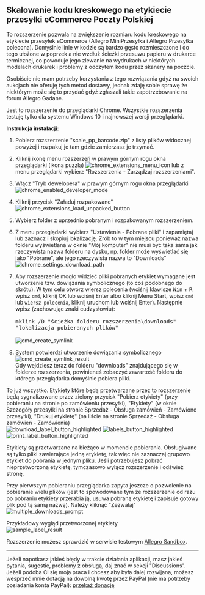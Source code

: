 ## Skalowanie kodu kreskowego na etykiecie przesyłki eCommerce Poczty Polskiej
To rozszerzenie pozwala na zwiększenie rozmiaru kodu kreskowego na etykiecie przesyłek eCommerce (Allegro MiniPrzesyłka i Allegro Przesyłka polecona). Domyślnie linie w kodzie są bardzo gęsto rozmieszczone i do tego ułożone w poprzek a nie wzdłuż ścieżki przesuwu papieru w drukarce termicznej, co powoduje jego zlewanie na wydrukach w niektórych modelach drukarek i problemy z odczytem kodu przez skanery na poczcie.

Osobiście nie mam potrzeby korzystania z tego rozwiązania gdyż na swoich aukcjach nie oferuję tych metod dostawy, jednak zdaję sobie sprawę że niektórym może się to przydać gdyż zgłaszali takie zapotrzebowanie na forum Allegro Gadane. 

Jest to rozszerzenie do przeglądarki Chrome. Wszystkie rozszerzenia testuję tylko dla systemu Windows 10 i najnowszej wersji przeglądarki.

**Instrukcja instalacji:**
1. Pobierz rozszerzenie "scale_pp_barcode.zip" z listy plików widocznej powyżej i rozpakuj je tam gdzie zamierzasz je trzymać.
2. Kliknij ikonę menu rozszerzeń w prawym górnym rogu okna przeglądarki (ikona puzzla)
![chrome_extensions_menu_icon](https://github.com/tomsyty/Scale-PP-barcode/assets/41838854/82a60cb8-8cce-4c7c-9cbb-4c3f9f485dad)
lub z menu przeglądarki wybierz "Rozszerzenia - Zarządzaj rozszerzeniami".
3. Włącz "Tryb dewelopera" w prawym górnym rogu okna przeglądarki
![chrome_enabled_developer_mode](https://github.com/tomsyty/Scale-PP-barcode/assets/41838854/0d2ab302-ea06-478f-9e40-1980a9603591)

4. Kliknij przycisk "Załaduj rozpakowane"<br/>
![chrome_extensions_load_unpacked_button](https://github.com/tomsyty/Scale-PP-barcode/assets/41838854/a304d5ee-0d54-46ca-8acf-ed4b2ec3cf43)

5. Wybierz folder z uprzednio pobranym i rozpakowanym rozszerzeniem.
6. Z menu przeglądarki wybierz "Ustawienia - Pobrane pliki" i zapamiętaj lub zaznacz i skopiuj lokalizację. Zrób to w tym miejscu ponieważ nazwa folderu wyświetlana w oknie "Mój komputer" nie musi być taka sama jak rzeczywista nazwa folderu na dysku, np. folder może wyświetlać się jako "Pobrane", ale jego rzeczywista nazwa to "Downloads"<br/>
![chrome_settings_download_path](https://github.com/tomsyty/Scale-PP-barcode/assets/41838854/40806f1b-4660-44d1-b5fa-31f6f47da837)

7. Aby rozszerzenie mogło widzieć pliki pobranych etykiet wymagane jest utworzenie tzw. dowiązania symbolicznego (to coś podobnego do skrótu). W tym celu otwórz wiersz polecenia (wciśnij klawisze <kbd>Win</kbd> + <kbd>R</kbd> wpisz <code>cmd</code>, kliknij OK lub wciśnij Enter albo kliknij Menu Start, wpisz <code>cmd</code> lub <code>wiersz polecenia</code>, kliknij uruchom lub wciśnij Enter). Następnie wpisz (zachowując znaki cudzysłowiu):<br/><br/>
<samp>mklink /D "ścieżka folderu rozszerzenia\downloads" "lokalizacja pobieranych plików"</samp><br/><br/>
![cmd_create_symlink](https://github.com/tomsyty/Scale-PP-barcode/assets/41838854/0838dc23-a001-4b89-acac-81f0553ccbbe)<br/>

8. System potwierdzi utworzenie dowiązania symbolicznego<br/>
![cmd_create_symlink_result](https://github.com/tomsyty/Scale-PP-barcode/assets/41838854/48525d6b-87ca-4295-808d-d2724f154c40)<br/>
Gdy wejdziesz teraz do folderu "downloads" znajdującego się w folderze rozszerzenia, powinieneś zobaczyć zawartość folderu do którego przeglądarka domyślnie pobiera pliki.

To już wszystko. Etykiety które będą przetwarzane przez to rozszerzenie będą sygnalizowane przez zielony przycisk "Pobierz etykiety" (przy pobieraniu na stronie po zamówieniu przesyłki), "Etykiety" (w oknie Szczegóły przesyłki na stronie Sprzedaż - Obsługa zamówień - Zamówione przesyłki), "Drukuj etykietę" (na liście na stronie Sprzedaż - Obsługa zamówień - Zamówienia)<br/>
![download_label_button_highlighted](https://github.com/tomsyty/Scale-PP-barcode/assets/41838854/ce330021-d6ee-4286-b677-7c448fbb01d0)
![labels_button_highlighted](https://github.com/tomsyty/Scale-PP-barcode/assets/41838854/d7b3ecce-239f-4c93-aaae-cf51850416ef)
![print_label_button_highlighted](https://github.com/tomsyty/Scale-PP-barcode/assets/41838854/34cacc6a-8cbc-461c-8237-86904d240db9)




Etykiety są przetwarzane na bieżąco w momencie pobierania. Obsługiwane są tylko pliki zawierające jedną etykietę, tak więc nie zaznaczaj grupowo etykiet do pobrania w jednym pliku. Jeśli potrzebujesz pobrać nieprzetworzoną etykietę, tymczasowo wyłącz rozszerzenie i odśwież stronę.

Przy pierwszym pobieraniu przeglądarka zapyta jeszcze o pozwolenie na pobieranie wielu plików (jest to spowodowane tym że rozszerzenie od razu po pobraniu etykiety przerabia ją, usuwa pobraną etykietę i zapisuje gotowy plik pod tą samą nazwą). Należy kliknąć "Zezwalaj"<br/>
![multiple_downloads_prompt](https://github.com/tomsyty/Scale-PP-barcode/assets/41838854/ec8fbc25-531b-49ca-a1da-482472160e67)<br/>

Przykładowy wygląd przetworzonej etykiety<br/>
![sample_label_result](https://github.com/tomsyty/Scale-PP-barcode/assets/41838854/59edc945-12eb-40f9-94f0-d63ed0d679e0)<br/>

Rozszerzenie możesz sprawdzić w serwisie testowym [Allegro Sandbox](https://developer.allegro.pl/tutorials/informacje-podstawowe-b21569boAI1#srodowisko-testowe).
***
Jeżeli napotkasz jakieś błędy w trakcie działania aplikacji, masz jakieś pytania, sugestie, problemy z obsługą, daj znać w sekcji "Discussions".
Jeżeli podoba Ci się moja praca i chcesz aby była dalej rozwijana, możesz wesprzeć mnie dotacją na dowolną kwotę przez PayPal (nie ma potrzeby posiadania konta PayPal): [przekaż donację](https://www.paypal.com/donate/?hosted_button_id=GVU3UC2ZY85SN&locale.x=pl_PL)
